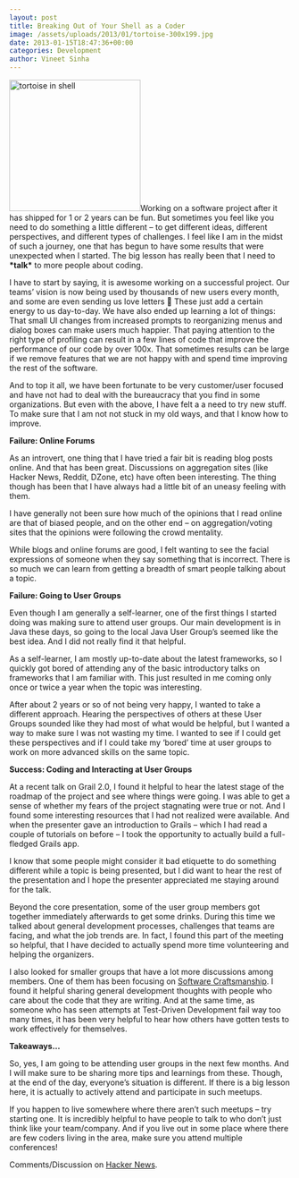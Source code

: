 ```yaml
---
layout: post
title: Breaking Out of Your Shell as a Coder
image: /assets/uploads/2013/01/tortoise-300x199.jpg
date: 2013-01-15T18:47:36+00:00
categories: Development
author: Vineet Sinha
---
```

[<img class="alignright size-full wp-image-396" alt="tortoise in shell" src="{{site.baseurl}}/assets/uploads/2013/01/tortoise-300x199.jpg" width="235" srcset="{{site.baseurl}}/assets/uploads/2013/01/tortoise-300x199.jpg 300w, {{site.baseurl}}/assets/uploads/2013/01/tortoise.jpg 640w" sizes="(max-width: 300px) 100vw, 300px" />]({{site.baseurl}}/assets/uploads/2013/01/tortoise-300x199.jpg)Working on a software project after it has shipped for 1 or 2 years can be fun. But sometimes you feel like you need to do something a little different &#8211; to get different ideas, different perspectives, and different types of challenges. I feel like I am in the midst of such a journey, one that has begun to have some results that were unexpected when I started. The big lesson has really been that I need to **\*talk\*** to more people about coding.<!--more-->

I have to start by saying, it is awesome working on a successful project. Our teams&#8217; vision is now being used by thousands of new users every month, and some are even sending us love letters 🙂 These just add a certain energy to us day-to-day. We have also ended up learning a lot of things: That small UI changes from increased prompts to reorganizing menus and dialog boxes can make users much happier. That paying attention to the right type of profiling can result in a few lines of code that improve the performance of our code by over 100x. That sometimes results can be large if we remove features that we are not happy with and spend time improving the rest of the software.

And to top it all, we have been fortunate to be very customer/user focused and have not had to deal with the bureaucracy that you find in some organizations. But even with the above, I have felt a a need to try new stuff. To make sure that I am not not stuck in my old ways, and that I know how to improve.

**Failure: Online Forums**

As an introvert, one thing that I have tried a fair bit is reading blog posts online. And that has been great. Discussions on aggregation sites (like Hacker News, Reddit, DZone, etc) have often been interesting. The thing though has been that I have always had a little bit of an uneasy feeling with them.

I have generally not been sure how much of the opinions that I read online are that of biased people, and on the other end &#8211; on aggregation/voting sites that the opinions were following the crowd mentality.

While blogs and online forums are good, I felt wanting to see the facial expressions of someone when they say something that is incorrect. There is so much we can learn from getting a breadth of smart people talking about a topic.

**Failure: Going to User Groups**

Even though I am generally a self-learner, one of the first things I started doing was making sure to attend user groups. Our main development is in Java these days, so going to the local Java User Group&#8217;s seemed like the best idea. And I did not really find it that helpful.

As a self-learner, I am mostly up-to-date about the latest frameworks, so I quickly got bored of attending any of the basic introductory talks on frameworks that I am familiar with. This just resulted in me coming only once or twice a year when the topic was interesting.

After about 2 years or so of not being very happy, I wanted to take a different approach. Hearing the perspectives of others at these User Groups sounded like they had most of what would be helpful, but I wanted a way to make sure I was not wasting my time. I wanted to see if I could get these perspectives and if I could take my &#8216;bored&#8217; time at user groups to work on more advanced skills on the same topic.

**Success: Coding and Interacting at User Groups**

At a recent talk on Grail 2.0, I found it helpful to hear the latest stage of the roadmap of the project and see where things were going. I was able to get a sense of whether my fears of the project stagnating were true or not. And I found some interesting resources that I had not realized were available. And when the presenter gave an introduction to Grails &#8211; which I had read a couple of tutorials on before &#8211; I took the opportunity to actually build a full-fledged Grails app.

I know that some people might consider it bad etiquette to do something different while a topic is being presented, but I did want to hear the rest of the presentation and I hope the presenter appreciated me staying around for the talk.

Beyond the core presentation, some of the user group members got together immediately afterwards to get some drinks. During this time we talked about general development processes, challenges that teams are facing, and what the job trends are. In fact, I found this part of the meeting so helpful, that I have decided to actually spend more time volunteering and helping the organizers.

I also looked for smaller groups that have a lot more discussions among members. One of them has been focusing on [Software Craftsmanship](http://manifesto.softwarecraftsmanship.org/). I found it helpful sharing general development thoughts with people who care about the code that they are writing. And at the same time, as someone who has seen attempts at Test-Driven Development fail way too many times, it has been very helpful to hear how others have gotten tests to work effectively for themselves.

**Takeaways&#8230;**

So, yes, I am going to be attending user groups in the next few months. And I will make sure to be sharing more tips and learnings from these. Though, at the end of the day, everyone&#8217;s situation is different. If there is a big lesson here, it is actually to actively attend and participate in such meetups.

If you happen to live somewhere where there aren&#8217;t such meetups &#8211; try starting one. It is incredibly helpful to have people to talk to who don&#8217;t just think like your team/company. And if you live out in some place where there are few coders living in the area, make sure you attend multiple conferences!

Comments/Discussion on [Hacker News](http://news.ycombinator.com/item?id=5066944).

<div style="clear:both;">
  &nbsp;
</div>
